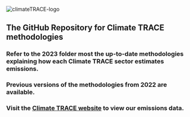 ![climateTRACE-logo](https://github.com/climatetracecoalition/methodology-documents/assets/69821731/3199680a-cf8e-4768-8c09-32db52e4be70)
## The GitHub Repository for Climate TRACE methodologies 
### Refer to the 2023 folder most the up-to-date methodologies explaining how each Climate TRACE sector estimates emissions.
### Previous versions of the methodologies from 2022 are available.
### Visit the [Climate TRACE website](https://climatetrace.org/) to view our emissions data.
